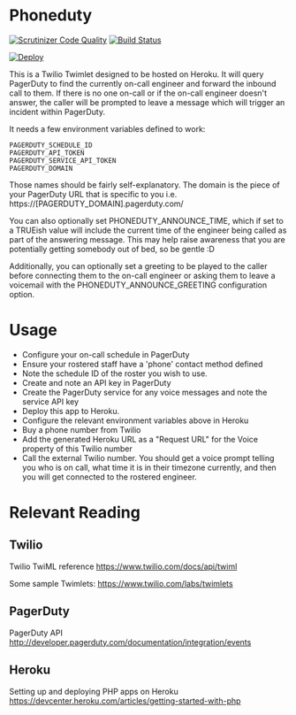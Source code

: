 # Phoneduty

[![Scrutinizer Code Quality](https://scrutinizer-ci.com/g/vend/phoneduty/badges/quality-score.png?b=master)](https://scrutinizer-ci.com/g/vend/phoneduty/?branch=master)
[![Build Status](https://scrutinizer-ci.com/g/vend/phoneduty/badges/build.png?b=master)](https://scrutinizer-ci.com/g/vend/phoneduty/build-status/master)

[![Deploy](https://www.herokucdn.com/deploy/button.png)](https://heroku.com/deploy)

This is a Twilio Twimlet designed to be hosted on Heroku. It will query PagerDuty to find the currently on-call engineer and forward the inbound call to them. If there is no one on-call or if the on-call engineer doesn't answer, the caller will be prompted to leave a message which will trigger an incident within PagerDuty.

It needs a few environment variables defined to work:

    PAGERDUTY_SCHEDULE_ID
    PAGERDUTY_API_TOKEN
    PAGERDUTY_SERVICE_API_TOKEN
    PAGERDUTY_DOMAIN

Those names should be fairly self-explanatory. The domain is the piece of your PagerDuty URL that is specific to you
i.e.  https://[PAGERDUTY_DOMAIN].pagerduty.com/

You can also optionally set PHONEDUTY_ANNOUNCE_TIME, which if set to a TRUEish value will include the current
time of the engineer being called as part of the answering message. This may help raise awareness that you are potentially getting
somebody out of bed, so be gentle :D

Additionally, you can optionally set a greeting to be played to the caller before connecting them to the on-call engineer or asking them to leave a voicemail with the PHONEDUTY_ANNOUNCE_GREETING configuration option.


# Usage

- Configure your on-call schedule in PagerDuty
- Ensure your rostered staff have a 'phone' contact method defined
- Note the schedule ID of the roster you wish to use.
- Create and note an API key in PagerDuty
- Create the PagerDuty service for any voice messages and note the service API key
- Deploy this app to Heroku.
- Configure the relevant environment variables above in Heroku
- Buy a phone number from Twilio
- Add the generated Heroku URL  as a "Request URL" for the Voice property of this Twilio number
- Call the external Twilio number. You should get a voice prompt telling you who is on call, what time it is in their timezone currently, and then you will get connected to the rostered engineer.


# Relevant Reading

## Twilio

Twilio TwiML reference
<https://www.twilio.com/docs/api/twiml>

Some sample Twimlets:
<https://www.twilio.com/labs/twimlets>


## PagerDuty

PagerDuty API
<http://developer.pagerduty.com/documentation/integration/events>

## Heroku

Setting up and deploying PHP apps on Heroku
<https://devcenter.heroku.com/articles/getting-started-with-php>






